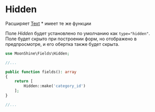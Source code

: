 # Hidden

Расширяет [Text](/docs/{{version}}/fields/text) * имеет те же функции

Поле _Hidden_ будет установлено по умолчанию как `type="hidden"`.  
Поле будет скрыто при построении форм, но отображено в предпросмотре, и его обертка также будет скрыта.

```php
use MoonShine\Fields\Hidden;

//...

public function fields(): array
{
    return [
        Hidden::make('category_id')
    ];
}

//...
```
